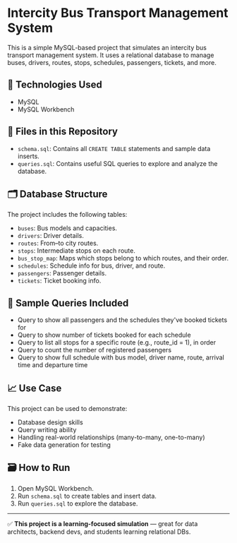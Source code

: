 # Intercity Bus Transport Management System

This is a simple MySQL-based project that simulates an intercity bus transport management system. It uses a relational database to manage buses, drivers, routes, stops, schedules, passengers, tickets, and more.

## 🧰 Technologies Used

- MySQL
- MySQL Workbench

## 📂 Files in this Repository

- `schema.sql`: Contains all `CREATE TABLE` statements and sample data inserts.
- `queries.sql`: Contains useful SQL queries to explore and analyze the database.

## 🗂️ Database Structure

The project includes the following tables:

- `buses`: Bus models and capacities.
- `drivers`: Driver details.
- `routes`: From–to city routes.
- `stops`: Intermediate stops on each route.
- `bus_stop_map`: Maps which stops belong to which routes, and their order.
- `schedules`: Schedule info for bus, driver, and route.
- `passengers`: Passenger details.
- `tickets`: Ticket booking info.

## 🧪 Sample Queries Included

- Query to show all passengers and the schedules they've booked tickets for
- Query to show number of tickets booked for each schedule
- Query to list all stops for a specific route (e.g., route_id = 1), in order
- Query to count the number of registered passengers
- Query to show full schedule with bus model, driver name, route, arrival time and departure time

## 📈 Use Case

This project can be used to demonstrate:

- Database design skills
- Query writing ability
- Handling real-world relationships (many-to-many, one-to-many)
- Fake data generation for testing

## 🗃️ How to Run

1. Open MySQL Workbench.
2. Run `schema.sql` to create tables and insert data.
3. Run `queries.sql` to explore the database.

---

✅ **This project is a learning-focused simulation** — great for data architects, backend devs, and students learning relational DBs.


